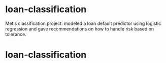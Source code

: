 # loan-classification
Metis classification project: modeled a loan default predictor using logistic regression and gave recommendations on how to handle risk based on tolerance.

 # loan-classification
